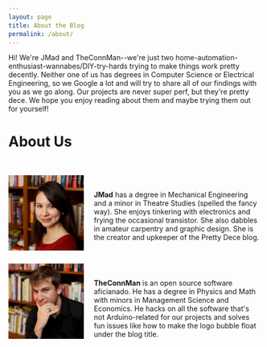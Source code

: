```yaml
---
layout: page
title: About the Blog
permalink: /about/
---
```


Hi! We're JMad and TheConnMan--we're just two home-automation-enthusiast-wannabes/DIY-try-hards trying to make things work pretty decently. Neither one of us has degrees in Computer Science or Electrical Engineering, so we Google a lot and will try to share all of our findings with you as we go along. Our projects are never super perf, but they're pretty dece. We hope you enjoy reading about them and maybe trying them out for yourself!

# About Us #
<div style="margin-top: 80px;">
  <img class="circular" src="/images/JMad.png" width="150px" style="float:left; margin: -30px 20px 10px 0;"></img>
  <p style="display: table-cell; vertical-align: middle;"><b>JMad</b> has a degree in Mechanical Engineering and a minor in Theatre Studies (spelled the fancy way). She enjoys tinkering with electronics and frying the occasional transistor. She also dabbles in amateur carpentry and graphic design. She is the creator and upkeeper of the Pretty Dece blog.</p>
</div>
  <br></br>

<div style="clear: both; margin-top: 40px;">
  <img class="circular" src="/images/TheConnMan.png" width="150px" style="float:left; margin: -30px 20px 10px 0;"></img>
  <p><b>TheConnMan</b> is an open source software aficianado. He has a degree in Physics and Math with minors in Management Science and Economics. He hacks on all the software that's not Arduino-related for our projects and solves fun issues like how to make the logo bubble float under the blog title.</p>
</div>
<div style="clear: both;"></div>
